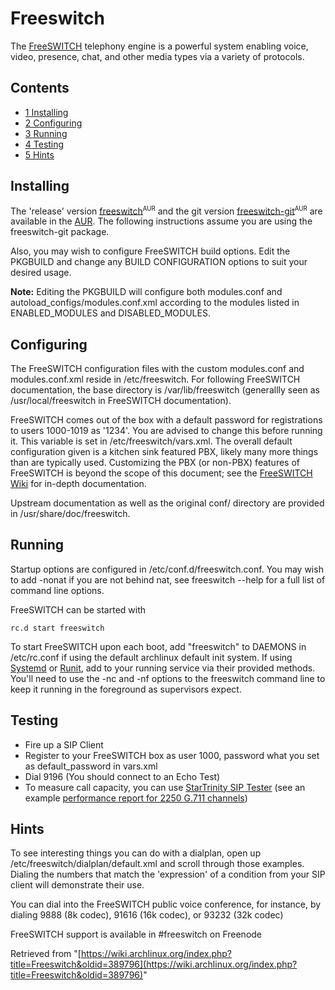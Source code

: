 # Freeswitch

The [FreeSWITCH](http://www.freeswitch.org) telephony engine is a powerful system enabling voice, video, presence, chat, and other media types via a variety of protocols.

## Contents

*   [1 Installing](#Installing)
*   [2 Configuring](#Configuring)
*   [3 Running](#Running)
*   [4 Testing](#Testing)
*   [5 Hints](#Hints)

## Installing

The 'release' version [freeswitch](https://aur.archlinux.org/packages/freeswitch/)<sup><small>AUR</small></sup> and the git version [freeswitch-git](https://aur.archlinux.org/packages/freeswitch-git/)<sup><small>AUR</small></sup> are available in the [AUR](/index.php/AUR "AUR"). The following instructions assume you are using the freeswitch-git package.

Also, you may wish to configure FreeSWITCH build options. Edit the PKGBUILD and change any BUILD CONFIGURATION options to suit your desired usage.

**Note:** Editing the PKGBUILD will configure both modules.conf and autoload_configs/modules.conf.xml according to the modules listed in ENABLED_MODULES and DISABLED_MODULES.

## Configuring

The FreeSWITCH configuration files with the custom modules.conf and modules.conf.xml reside in /etc/freeswitch. For following FreeSWITCH documentation, the base directory is /var/lib/freeswitch (generallly seen as /usr/local/freeswitch in FreeSWITCH documentation).

FreeSWITCH comes out of the box with a default password for registrations to users 1000-1019 as '1234'. You are advised to change this before running it. This variable is set in /etc/freeswitch/vars.xml. The overall default configuration given is a kitchen sink featured PBX, likely many more things than are typically used. Customizing the PBX (or non-PBX) features of FreeSWITCH is beyond the scope of this document; see the [FreeSWITCH Wiki](http://wiki.freeswitch.org) for in-depth documentation.

Upstream documentation as well as the original conf/ directory are provided in /usr/share/doc/freeswitch.

## Running

Startup options are configured in /etc/conf.d/freeswitch.conf. You may wish to add -nonat if you are not behind nat, see freeswitch --help for a full list of command line options.

FreeSWITCH can be started with

 `rc.d start freeswitch` 

To start FreeSWITCH upon each boot, add "freeswitch" to DAEMONS in /etc/rc.conf if using the default archlinux default init system. If using [Systemd](/index.php/Systemd "Systemd") or [Runit](/index.php/Runit "Runit"), add to your running service via their provided methods. You'll need to use the -nc and -nf options to the freeswitch command line to keep it running in the foreground as supervisors expect.

## Testing

*   Fire up a SIP Client
*   Register to your FreeSWITCH box as user 1000, password what you set as default_password in vars.xml
*   Dial 9196 (You should connect to an Echo Test)
*   To measure call capacity, you can use [StarTrinity SIP Tester](http://startrinity.com/VoIP/SipTester/SipTester.aspx) (see an example [performance report for 2250 G.711 channels](http://startrinity.com/VoIP/TestingSipPbxSoftswitchServer.aspx#140722_freeswitch))

## Hints

To see interesting things you can do with a dialplan, open up /etc/freeswitch/dialplan/default.xml and scroll through those examples. Dialing the numbers that match the 'expression' of a condition from your SIP client will demonstrate their use.

You can dial into the FreeSWITCH public voice conference, for instance, by dialing 9888 (8k codec), 91616 (16k codec), or 93232 (32k codec)

FreeSWITCH support is available in #freeswitch on Freenode

Retrieved from "[https://wiki.archlinux.org/index.php?title=Freeswitch&oldid=389796](https://wiki.archlinux.org/index.php?title=Freeswitch&oldid=389796)"